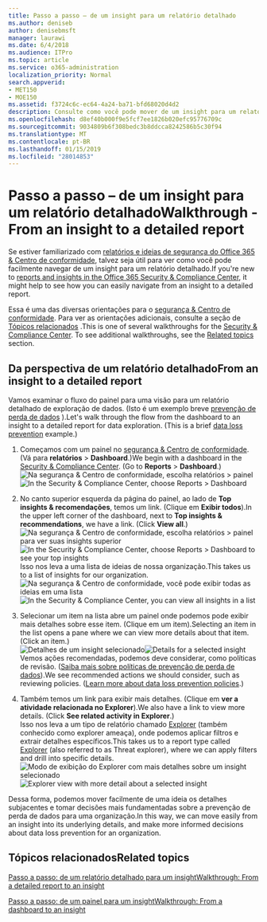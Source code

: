 ```yaml
---
title: Passo a passo – de um insight para um relatório detalhado
ms.author: deniseb
author: denisebmsft
manager: laurawi
ms.date: 6/4/2018
ms.audience: ITPro
ms.topic: article
ms.service: o365-administration
localization_priority: Normal
search.appverid:
- MET150
- MOE150
ms.assetid: f3724c6c-ec64-4a24-ba71-bfd68020d4d2
description: Consulte como você pode mover de um insight para um relatório detalhado na segurança &amp; Centro de conformidade por meio de um exemplo de prevenção de perda de dados.
ms.openlocfilehash: d8ef40b000f9e5fcf7ee1826b020efc95776709c
ms.sourcegitcommit: 9034809b6f308bedc3b8ddcca8242586b5c30f94
ms.translationtype: MT
ms.contentlocale: pt-BR
ms.lasthandoff: 01/15/2019
ms.locfileid: "28014853"
---
```

# <a name="walkthrough---from-an-insight-to-a-detailed-report"></a><span data-ttu-id="a4af6-103">Passo a passo – de um insight para um relatório detalhado</span><span class="sxs-lookup"><span data-stu-id="a4af6-103">Walkthrough - From an insight to a detailed report</span></span>

<span data-ttu-id="a4af6-104">Se estiver familiarizado com [relatórios e ideias de segurança do Office 365 &amp; Centro de conformidade](reports-and-insights-in-security-and-compliance.md), talvez seja útil para ver como você pode facilmente navegar de um insight para um relatório detalhado.</span><span class="sxs-lookup"><span data-stu-id="a4af6-104">If you're new to [reports and insights in the Office 365 Security &amp; Compliance Center](reports-and-insights-in-security-and-compliance.md), it might help to see how you can easily navigate from an insight to a detailed report.</span></span> 
  
<span data-ttu-id="a4af6-p101">Essa é uma das diversas orientações para o [segurança &amp; Centro de conformidade](https://protection.office.com). Para ver as orientações adicionais, consulte a seção de [Tópicos relacionados](#related-topics) .</span><span class="sxs-lookup"><span data-stu-id="a4af6-p101">This is one of several walkthroughs for the [Security &amp; Compliance Center](https://protection.office.com). To see additional walkthroughs, see the [Related topics](#related-topics) section.</span></span> 
  
## <a name="from-an-insight-to-a-detailed-report"></a><span data-ttu-id="a4af6-107">Da perspectiva de um relatório detalhado</span><span class="sxs-lookup"><span data-stu-id="a4af6-107">From an insight to a detailed report</span></span>

<span data-ttu-id="a4af6-p102">Vamos examinar o fluxo do painel para uma visão para um relatório detalhado de exploração de dados. (Isto é um exemplo breve [prevenção de perda de dados](data-loss-prevention-policies.md) ).</span><span class="sxs-lookup"><span data-stu-id="a4af6-p102">Let's walk through the flow from the dashboard to an insight to a detailed report for data exploration. (This is a brief [data loss prevention](data-loss-prevention-policies.md) example.)</span></span> 
  
1. <span data-ttu-id="a4af6-p103">Começamos com um painel no [segurança &amp; Centro de conformidade](https://protection.office.com). (Vá para **relatórios** \> **Dashboard**.)</span><span class="sxs-lookup"><span data-stu-id="a4af6-p103">We begin with a dashboard in the [Security &amp; Compliance Center](https://protection.office.com). (Go to **Reports** \> **Dashboard**.)</span></span><br/><span data-ttu-id="a4af6-112">![Na segurança &amp; Centro de conformidade, escolha relatórios \> painel](media/2a668c3d-3fa3-4e37-8149-46989b33ae8c.png)</span><span class="sxs-lookup"><span data-stu-id="a4af6-112">![In the Security &amp; Compliance Center, choose Reports \> Dashboard](media/2a668c3d-3fa3-4e37-8149-46989b33ae8c.png)</span></span>
  
2. <span data-ttu-id="a4af6-p104">No canto superior esquerda da página do painel, ao lado de **Top insights &amp; recomendações**, temos um link. (Clique em **Exibir todos**).</span><span class="sxs-lookup"><span data-stu-id="a4af6-p104">In the upper left corner of the dashboard, next to **Top insights &amp; recommendations**, we have a link. (Click **View all**.)</span></span><br/><span data-ttu-id="a4af6-115">![Na segurança &amp; Centro de conformidade, escolha relatórios \> painel para ver suas insights superior](media/9bb64e11-494f-40a4-ab3d-8d3c7789f300.png)</span><span class="sxs-lookup"><span data-stu-id="a4af6-115">![In the Security &amp; Compliance Center, choose Reports \> Dashboard to see your top insights](media/9bb64e11-494f-40a4-ab3d-8d3c7789f300.png)</span></span><br/><span data-ttu-id="a4af6-116">Isso nos leva a uma lista de ideias de nossa organização.</span><span class="sxs-lookup"><span data-stu-id="a4af6-116">This takes us to a list of insights for our organization.</span></span><br/><span data-ttu-id="a4af6-117">![Na segurança &amp; Centro de conformidade, você pode exibir todas as ideias em uma lista](media/1289af77-bf5a-444a-97a1-03d8a83f75a9.png)</span><span class="sxs-lookup"><span data-stu-id="a4af6-117">![In the Security &amp; Compliance Center, you can view all insights in a list](media/1289af77-bf5a-444a-97a1-03d8a83f75a9.png)</span></span>
  
3. <span data-ttu-id="a4af6-p105">Selecionar um item na lista abre um painel onde podemos pode exibir mais detalhes sobre esse item. (Clique em um item).</span><span class="sxs-lookup"><span data-stu-id="a4af6-p105">Selecting an item in the list opens a pane where we can view more details about that item. (Click an item.)</span></span><br/><span data-ttu-id="a4af6-120">![Detalhes de um insight selecionado](media/dcbb389f-23b0-4031-b789-4a49068af85a.png)</span><span class="sxs-lookup"><span data-stu-id="a4af6-120">![Details for a selected insight](media/dcbb389f-23b0-4031-b789-4a49068af85a.png)</span></span><br/><span data-ttu-id="a4af6-p106">Vemos ações recomendadas, podemos deve considerar, como políticas de revisão. ([Saiba mais sobre políticas de prevenção de perda de dados](data-loss-prevention-policies.md)).</span><span class="sxs-lookup"><span data-stu-id="a4af6-p106">We see recommended actions we should consider, such as reviewing policies. ([Learn more about data loss prevention policies](data-loss-prevention-policies.md).)</span></span>
    
4. <span data-ttu-id="a4af6-p107">Também temos um link para exibir mais detalhes. (Clique em **ver a atividade relacionada no Explorer**).</span><span class="sxs-lookup"><span data-stu-id="a4af6-p107">We also have a link to view more details. (Click **See related activity in Explorer**.)</span></span><br/><span data-ttu-id="a4af6-125">Isso nos leva a um tipo de relatório chamado [Explorer](use-explorer-in-security-and-compliance.md) (também conhecido como explorer ameaça), onde podemos aplicar filtros e extrair detalhes específicos.</span><span class="sxs-lookup"><span data-stu-id="a4af6-125">This takes us to a report type called [Explorer](use-explorer-in-security-and-compliance.md) (also referred to as Threat explorer), where we can apply filters and drill into specific details.</span></span><br/><span data-ttu-id="a4af6-126">![Modo de exibição do Explorer com mais detalhes sobre um insight selecionado](media/3ad15b15-7158-44b7-beda-013351bd868e.png)</span><span class="sxs-lookup"><span data-stu-id="a4af6-126">![Explorer view with more detail about a selected insight](media/3ad15b15-7158-44b7-beda-013351bd868e.png)</span></span>
  
<span data-ttu-id="a4af6-127">Dessa forma, podemos mover facilmente de uma ideia os detalhes subjacentes e tomar decisões mais fundamentadas sobre a prevenção de perda de dados para uma organização.</span><span class="sxs-lookup"><span data-stu-id="a4af6-127">In this way, we can move easily from an insight into its underlying details, and make more informed decisions about data loss prevention for an organization.</span></span>
  
## <a name="related-topics"></a><span data-ttu-id="a4af6-128">Tópicos relacionados</span><span class="sxs-lookup"><span data-stu-id="a4af6-128">Related topics</span></span>

[<span data-ttu-id="a4af6-129">Passo a passo: de um relatório detalhado para um insight</span><span class="sxs-lookup"><span data-stu-id="a4af6-129">Walkthrough: From a detailed report to an insight</span></span>](from-a-detailed-report-to-an-insight.md)
  
[<span data-ttu-id="a4af6-130">Passo a passo: de um painel para um insight</span><span class="sxs-lookup"><span data-stu-id="a4af6-130">Walkthrough: From a dashboard to an insight</span></span>](from-a-dashboard-to-an-insight.md)
  

